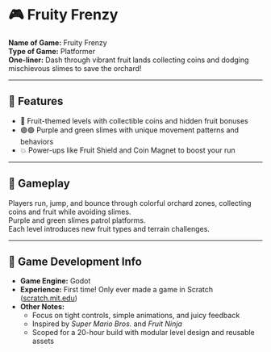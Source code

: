 # 🎮 Fruity Frenzy

**Name of Game:** Fruity Frenzy  
**Type of Game:** Platformer  
**One-liner:** Dash through vibrant fruit lands collecting coins and dodging mischievous slimes to save the orchard!

---

## 🌟 Features

- 🍓 Fruit-themed levels with collectible coins and hidden fruit bonuses  
- 🟣🟢 Purple and green slimes with unique movement patterns and behaviors  
- 💥 Power-ups like Fruit Shield and Coin Magnet to boost your run

---

## 🧩 Gameplay

Players run, jump, and bounce through colorful orchard zones, collecting coins and fruit while avoiding slimes.  
Purple and green slimes patrol platforms.  
Each level introduces new fruit types and terrain challenges.  

---

## 🧰 Game Development Info

- **Game Engine:** Godot  
- **Experience:** First time! Only ever made a game in Scratch ([scratch.mit.edu](https://scratch.mit.edu))  
- **Other Notes:**  
  - Focus on tight controls, simple animations, and juicy feedback  
  - Inspired by *Super Mario Bros.* and *Fruit Ninja*  
  - Scoped for a 20-hour build with modular level design and reusable assets
